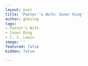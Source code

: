 ```yaml
---
layout: post
title: 'Pastor''s Wife: Inner Ring'
author: gheslop
tags:
- Pastor's Wife
- Inner Ring
- C. S. Lewis
image: ''
featured: false
hidden: false

---
```

